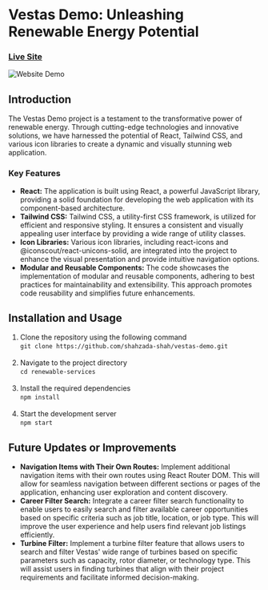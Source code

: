 # Vestas Demo: Unleashing Renewable Energy Potential

### [Live Site](https://shahzada-shah.github.io/vestas-demo/)

![Website Demo](https://cdn.discordapp.com/attachments/1078426124679393391/1120811351737127034/c6ce3dbceac0051b146252a433c7fccc_1.gif)

## Introduction
The Vestas Demo project is a testament to the transformative power of renewable energy. Through cutting-edge technologies and innovative solutions, we have harnessed the potential of React, Tailwind CSS, and various icon libraries to create a dynamic and visually stunning web application.

### Key Features 
* **React:** The application is built using React, a powerful JavaScript library, providing a solid foundation for developing the web application with its component-based architecture.
* **Tailwind CSS:** Tailwind CSS, a utility-first CSS framework, is utilized for efficient and responsive styling. It ensures a consistent and visually appealing user interface by providing a wide range of utility classes.
* **Icon Libraries:** Various icon libraries, including react-icons and @iconscout/react-unicons-solid, are integrated into the project to enhance the visual presentation and provide intuitive navigation options.
* **Modular and Reusable Components:** The code showcases the implementation of modular and reusable components, adhering to best practices for maintainability and extensibility. This approach promotes code reusability and simplifies future enhancements.

## Installation and Usage

1. Clone the repository using the following command <br>
```git clone https://github.com/shahzada-shah/vestas-demo.git``` <br><br>
2. Navigate to the project directory  <br>
```cd renewable-services``` <br><br>
3. Install the required dependencies <br>
```npm install``` <br><br>
4. Start the development server <br>
```npm start```


## Future Updates or Improvements
* **Navigation Items with Their Own Routes:** Implement additional navigation items with their own routes using React Router DOM. This will allow for seamless navigation between different sections or pages of the application, enhancing user exploration and content discovery.
* **Career Filter Search:**  Integrate a career filter search functionality to enable users to easily search and filter available career opportunities based on specific criteria such as job title, location, or job type. This will improve the user experience and help users find relevant job listings efficiently.
* **Turbine Filter:**  Implement a turbine filter feature that allows users to search and filter Vestas' wide range of turbines based on specific parameters such as capacity, rotor diameter, or technology type. This will assist users in finding turbines that align with their project requirements and facilitate informed decision-making.
